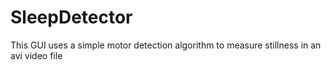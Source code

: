 # SleepDetector
This GUI uses a simple motor detection algorithm to measure stillness in an avi video file 
